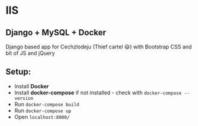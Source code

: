 # IIS
## Django + MySQL + Docker
Django based app for Cechzlodeju (Thief cartel :smiley:) with Bootstrap CSS and bit of JS and jQuery
## Setup:
- Install __Docker__
- Install __docker-compose__ if not installed - check with ```docker-compose --version```
- Run ```docker-compose build```
- Run ```docker-compose up```
- Open ```localhost:8000/```
